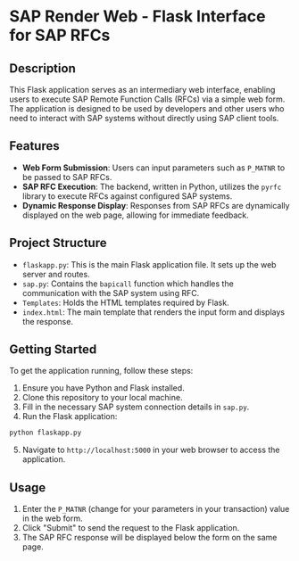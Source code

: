 # SAP Render Web - Flask Interface for SAP RFCs

## Description

This Flask application serves as an intermediary web interface, enabling users to execute SAP Remote Function Calls (RFCs) via a simple web form. The application is designed to be used by developers and other users who need to interact with SAP systems without directly using SAP client tools.

## Features

- **Web Form Submission**: Users can input parameters such as `P_MATNR` to be passed to SAP RFCs.
- **SAP RFC Execution**: The backend, written in Python, utilizes the `pyrfc` library to execute RFCs against configured SAP systems.
- **Dynamic Response Display**: Responses from SAP RFCs are dynamically displayed on the web page, allowing for immediate feedback.

## Project Structure

- `flaskapp.py`: This is the main Flask application file. It sets up the web server and routes.
- `sap.py`: Contains the `bapicall` function which handles the communication with the SAP system using RFC.
- `Templates`: Holds the HTML templates required by Flask.
- `index.html`: The main template that renders the input form and displays the response.

## Getting Started

To get the application running, follow these steps:

1. Ensure you have Python and Flask installed.
2. Clone this repository to your local machine.
3. Fill in the necessary SAP system connection details in `sap.py`.
4. Run the Flask application:

```bash
python flaskapp.py
```

5. Navigate to `http://localhost:5000` in your web browser to access the application.

## Usage

1. Enter the `P_MATNR` (change for your parameters in your transaction) value in the web form.
2. Click "Submit" to send the request to the Flask application.
3. The SAP RFC response will be displayed below the form on the same page.
